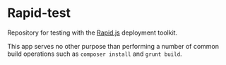 # Rapid-test
Repository for testing with the [Rapid.js](https://github.com/jmversteeg/Rapid.js.git) deployment toolkit.

This app serves no other purpose than performing a number of common build operations such as `composer install` and `grunt build`.
